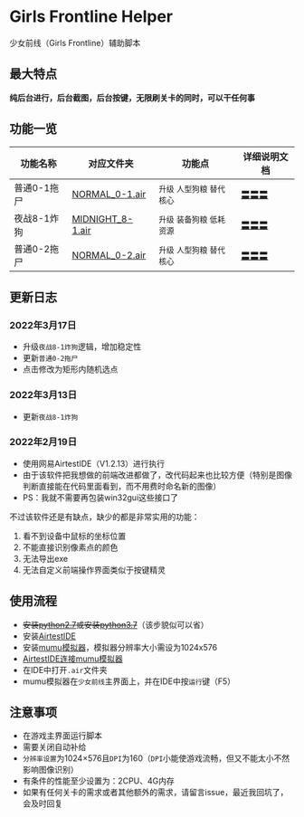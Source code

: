 # Girls Frontline Helper

少女前线（Girls Frontline）辅助脚本

## 最大特点

**纯后台进行，后台截图，后台按键，无限刷关卡的同时，可以干任何事**

## 功能一览

| 功能名称 | 对应文件夹 | 功能点 | 详细说明文档 |
| --- | --- | --- | --- |
| 普通0-1拖尸 | [NORMAL_0-1.air](NORMAL_0-1.air) | `升级` `人型狗粮` `替代核心` | [〓〓〓](NORMAL_0-1.air/README.md) |
| 夜战8-1炸狗 | [MIDNIGHT_8-1.air](MIDNIGHT_8-1.air) | `升级` `装备狗粮` `低耗资源` | [〓〓〓](MIDNIGHT_8-1.air/README.md) |
| 普通0-2拖尸 | [NORMAL_0-2.air](NORMAL_0-2.air) | `升级` `人型狗粮` `替代核心` | [〓〓〓](NORMAL_0-2.air/README.md) |

## 更新日志

### 2022年3月17日
- 升级`夜战8-1炸狗`逻辑，增加稳定性
- 更新`普通0-2拖尸`
- 点击修改为矩形内随机选点

### 2022年3月13日

- 更新`夜战8-1炸狗`

### 2022年2月19日

- 使用网易AirtestIDE（V1.2.13）进行执行
- 由于该软件把我想做的前端改进都做了，改代码起来也比较方便（特别是图像判断直接能在代码里面看到，而不用费时命名新的图像）
- PS：我就不需要再包装win32gui这些接口了

不过该软件还是有缺点，缺少的都是非常实用的功能：

1. 看不到设备中鼠标的坐标位置
2. 不能直接识别像素点的颜色
3. 无法导出exe
4. 无法自定义前端操作界面类似于按键精灵

## 使用流程

- ~~安装[python2.7](https://www.python.org/ftp/python/2.7.16/python-2.7.16.amd64.msi)或安装[python3.7](https://www.python.org/ftp/python/3.7.9/python-3.7.9-amd64.exe)~~（该步貌似可以省）
- 安装[AirtestIDE](https://airtest.netease.com/changelog.html)
- 安装[mumu模拟器](https://mumu.163.com/)，模拟器分辨率大小需设为1024x576
- [AirtestIDE连接mumu模拟器](https://airtest.doc.io.netease.com/IDEdocs/3.2device_connection/2_emulator_connection/)
- 在IDE中打开`.air`文件夹
- mumu模拟器在`少女前线`主界面上，并在IDE中按`运行`键（F5）

## 注意事项

- 在游戏主界面运行脚本
- 需要关闭自动补给
- `分辨率设置`为1024×576且`DPI`为160（`DPI`小能使游戏流畅，但又不能太小不然影响图像识别）
- 有条件的性能至少设置为：2CPU、4G内存
- 如果有任何关卡的需求或者其他额外的需求，请留言issue，最近我回坑了，会及时回复
